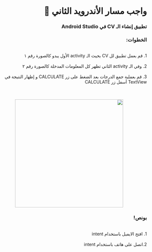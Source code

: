 <div dir = "rtl">

# واجب مسار الأندرويد الثاني 💚
### تطبيق إنشاء الـ CV في Android Studio


### الخطوات: 

<br>
 1.  قم بعمل تطبيق لل CV بحيث الـ activity الأول يبدو كالصورة رقم ١
<br>

<br>
2. وفي الـ activity الثاني تظهر كل المعلومات المدخلة كالصورة رقم ٢
<br>

<br>
 3. قم بعملية جمع الدرجات بعد الضغط على زر CALCULATE و إظهار النتيجة في TextView أسفل زر CALCULATE
<br>

<br>
<br>
<p align="center">
<img src = "https://cdn.discordapp.com/attachments/740224779730157638/952057414646104155/unknown.png" width = "350px" margin="auto"/>


### بونص!

<br>
1. افتح الايميل باستخدام  intent
<br>

<br>
2.اتصل على هاتف باستخدام intent  
<br>
  


<p align="center">

</div>
